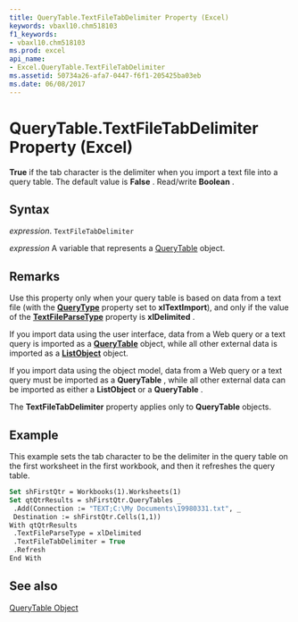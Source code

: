 ```yaml
---
title: QueryTable.TextFileTabDelimiter Property (Excel)
keywords: vbaxl10.chm518103
f1_keywords:
- vbaxl10.chm518103
ms.prod: excel
api_name:
- Excel.QueryTable.TextFileTabDelimiter
ms.assetid: 50734a26-afa7-0447-f6f1-205425ba03eb
ms.date: 06/08/2017
---
```



# QueryTable.TextFileTabDelimiter Property (Excel)

 **True** if the tab character is the delimiter when you import a text file into a query table. The default value is **False** . Read/write **Boolean** .


## Syntax

 _expression_. `TextFileTabDelimiter`

 _expression_ A variable that represents a [QueryTable](./Excel.QueryTable.md) object.


## Remarks

Use this property only when your query table is based on data from a text file (with the  **[QueryType](Excel.QueryTable.QueryType.md)** property set to **xlTextImport**), and only if the value of the **[TextFileParseType](Excel.QueryTable.TextFileParseType.md)** property is **xlDelimited** .

If you import data using the user interface, data from a Web query or a text query is imported as a  **[QueryTable](Excel.QueryTable.md)** object, while all other external data is imported as a **[ListObject](Excel.ListObject.md)** object.

If you import data using the object model, data from a Web query or a text query must be imported as a  **QueryTable** , while all other external data can be imported as either a **ListObject** or a **QueryTable** .

The  **TextFileTabDelimiter** property applies only to **QueryTable** objects.


## Example

This example sets the tab character to be the delimiter in the query table on the first worksheet in the first workbook, and then it refreshes the query table.


```vb
Set shFirstQtr = Workbooks(1).Worksheets(1) 
Set qtQtrResults = shFirstQtr.QueryTables _ 
 .Add(Connection := "TEXT;C:\My Documents\19980331.txt", _ 
 Destination := shFirstQtr.Cells(1,1)) 
With qtQtrResults 
 .TextFileParseType = xlDelimited 
 .TextFileTabDelimiter = True 
 .Refresh 
End With
```


## See also


[QueryTable Object](Excel.QueryTable.md)

